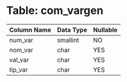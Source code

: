 # Table: com_vargen

| Column Name | Data Type | Nullable |
|-------------|-----------|----------|
| num_var | smallint | NO |
| nom_var | char | YES |
| val_var | char | YES |
| tip_var | char | YES |
